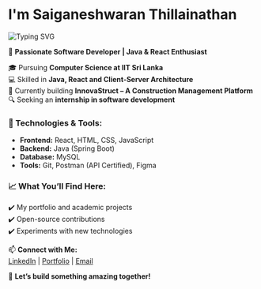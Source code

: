   
# I'm Saiganeshwaran Thillainathan  

![Typing SVG](https://readme-typing-svg.herokuapp.com?font=Fira+Code&duration=3000&pause=1000&color=F75C7E&width=435&lines=I+am+a+Software+Developer;I+love+building+cool+projects;I+specialize+in+Java+%26+React)
 

🚀 **Passionate Software Developer | Java & React Enthusiast**  

🎓 Pursuing **Computer Science at IIT Sri Lanka**  
💻 Skilled in **Java, React and Client-Server Architecture**  
🌱 Currently building **InnovaStruct – A Construction Management Platform**  
🔍 Seeking an **internship in software development**  

### 🔧 Technologies & Tools:
- **Frontend:** React, HTML, CSS, JavaScript  
- **Backend:** Java (Spring Boot)
- **Database:** MySQL  
- **Tools:** Git, Postman (API Certified), Figma  

### 📈 What You’ll Find Here:
✔️ My portfolio and academic projects  
✔️ Open-source contributions  
✔️ Experiments with new technologies  

📫 **Connect with Me:**  
[LinkedIn](https://www.linkedin.com/in/saiganeshwaran-thillainathan-9828012b4/) | [Portfolio](https://saiganeshwaran.github.io/Portfolio_Website/) | [Email](mailto:saiganeshwaran@gmail.com)

🚀 **Let’s build something amazing together!**  

